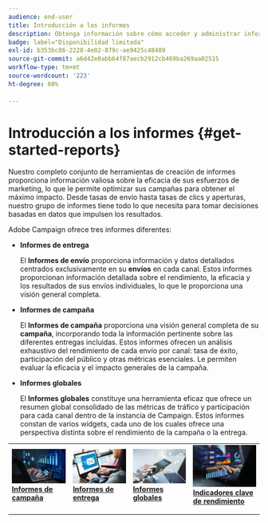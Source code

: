 ```yaml
---
audience: end-user
title: Introducción a los informes
description: Obtenga información sobre cómo acceder y administrar informes en Campaign Web
badge: label="Disponibilidad limitada"
exl-id: b353bc86-2228-4e02-879c-ae9425c48489
source-git-commit: a6d42e0abb64f87aecb2912cb469ba269aa02515
workflow-type: tm+mt
source-wordcount: '223'
ht-degree: 60%

---
```



# Introducción a los informes {#get-started-reports}

Nuestro completo conjunto de herramientas de creación de informes proporciona información valiosa sobre la eficacia de sus esfuerzos de marketing, lo que le permite optimizar sus campañas para obtener el máximo impacto. Desde tasas de envío hasta tasas de clics y aperturas, nuestro grupo de informes tiene todo lo que necesita para tomar decisiones basadas en datos que impulsen los resultados.

Adobe Campaign ofrece tres informes diferentes:

* **Informes de entrega**

  El **Informes de envío** proporciona información y datos detallados centrados exclusivamente en su **envíos** en cada canal. Estos informes proporcionan información detallada sobre el rendimiento, la eficacia y los resultados de sus envíos individuales, lo que le proporciona una visión general completa.


* **Informes de campaña**

  El **Informes de campaña** proporciona una visión general completa de su **campaña**, incorporando toda la información pertinente sobre las diferentes entregas incluidas. Estos informes ofrecen un análisis exhaustivo del rendimiento de cada envío por canal: tasa de éxito, participación del público y otras métricas esenciales. Le permiten evaluar la eficacia y el impacto generales de la campaña.


* **Informes globales**

  El **Informes globales** constituye una herramienta eficaz que ofrece un resumen global consolidado de las métricas de tráfico y participación para cada canal dentro de la instancia de Campaign. Estos informes constan de varios widgets, cada uno de los cuales ofrece una perspectiva distinta sobre el rendimiento de la campaña o la entrega.

<table style="table-layout:fixed"><tr style="border: 0;">
<td>
<a href="campaign-reports.md">
<img alt="Validación" src="assets/do-not-localize/campaign_report.jpeg">
</a>
<div>
<a href="campaign-reports.md"><strong>Informes de campaña</strong></a>
</div>
<p>
</td>
<td>
<a href="delivery-reports.md">
<img alt="Posible cliente" src="assets/do-not-localize/email_report.jpeg">
</a>
<div><a href="delivery-reports.md"><strong>Informes de entrega</strong>
</div>
<p>
</td>
<td>
<a href="global-reports.md">
<img alt="Poco frecuente" src="assets/do-not-localize/push_report.jpeg">
</a>
<div>
<a href="global-reports.md"><strong> Informes globales<strong></strong></a>
</div>
<p></td>
<td>
<a href="kpis.md">
<img alt="Validación" src="assets/do-not-localize/kpis.jpeg">
</a>
<div>
<a href="kpis.md"><strong>Indicadores clave de rendimiento</strong></a>
</div>
<p>
</td>
</tr></table>

